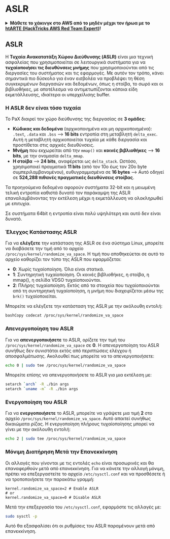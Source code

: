 # ASLR

<details>

<summary><strong>Μάθετε το χάκινγκ στο AWS από το μηδέν μέχρι τον ήρωα με το</strong> <a href="https://training.hacktricks.xyz/courses/arte"><strong>htARTE (HackTricks AWS Red Team Expert)</strong></a><strong>!</strong></summary>

Άλλοι τρόποι υποστήριξης του HackTricks:

* Αν θέλετε να δείτε την **εταιρεία σας διαφημισμένη στο HackTricks** ή να **κατεβάσετε το HackTricks σε μορφή PDF** ελέγξτε τα [**ΣΧΕΔΙΑ ΣΥΝΔΡΟΜΗΣ**](https://github.com/sponsors/carlospolop)!
* Αποκτήστε το [**επίσημο PEASS & HackTricks swag**](https://peass.creator-spring.com)
* Ανακαλύψτε [**την Οικογένεια PEASS**](https://opensea.io/collection/the-peass-family), τη συλλογή μας από αποκλειστικά [**NFTs**](https://opensea.io/collection/the-peass-family)
* **Εγγραφείτε** στην 💬 [**ομάδα Discord**](https://discord.gg/hRep4RUj7f) ή στην [**ομάδα τηλεγραφήματος**](https://t.me/peass) ή **ακολουθήστε** μας στο **Twitter** 🐦 [**@hacktricks\_live**](https://twitter.com/hacktricks\_live)**.**
* **Μοιραστείτε τα χάκινγκ κόλπα σας υποβάλλοντας PRs** στα [**HackTricks**](https://github.com/carlospolop/hacktricks) και [**HackTricks Cloud**](https://github.com/carlospolop/hacktricks-cloud) αποθετήρια του github.

</details>

## ASLR

Η **Τυχαία Ανακατατάξη Χώρου Διεύθυνσης (ASLR)** είναι μια τεχνική ασφαλείας που χρησιμοποιείται σε λειτουργικά συστήματα για να **τυχαίοποιήσει τις διευθύνσεις μνήμης** που χρησιμοποιούνται από τις διεργασίες του συστήματος και τις εφαρμογές. Με αυτόν τον τρόπο, κάνει σημαντικά πιο δύσκολο για έναν εισβολέα να προβλέψει τη θέση συγκεκριμένων διεργασιών και δεδομένων, όπως η στοίβα, το σωρό και οι βιβλιοθήκες, με αποτέλεσμα να αντιμετωπίζονται κάποια είδη εκμετάλλευσης, ιδιαίτερα οι υπερχείλισης buffer.

### **Η ASLR δεν είναι τόσο τυχαία**

Το PaX διαιρεί τον χώρο διεύθυνσης της διεργασίας σε **3 ομάδες**:

* **Κώδικας και δεδομένα** (αρχικοποιημένα και μη αρχικοποιημένα): `.text`, `.data` και `.bss` —> **16 bits** εντροπία στη μεταβλητή `delta_exec`. Αυτή η μεταβλητή αρχικοποιείται τυχαία με κάθε διεργασία και προστίθεται στις αρχικές διευθύνσεις.
* **Μνήμη** που εκχωρείται από την `mmap()` και **κοινές βιβλιοθήκες** —> **16 bits**, με την ονομασία `delta_mmap`.
* **Η στοίβα** —> **24 bits**, αναφέρεται ως `delta_stack`. Ωστόσο, χρησιμοποιεί πραγματικά **11 bits** (από τον 10ο έως τον 20ο byte συμπεριλαμβανομένου), ευθυγραμμισμένα σε **16 bytes** —> Αυτό οδηγεί σε **524,288 πιθανές πραγματικές διευθύνσεις στοίβας**.

Τα προηγούμενα δεδομένα αφορούν συστήματα 32-bit και η μειωμένη τελική εντροπία καθιστά δυνατό τον παράκαμψη της ASLR επαναλαμβάνοντας την εκτέλεση μέχρι η εκμετάλλευση να ολοκληρωθεί με επιτυχία.

Σε συστήματα 64bit η εντροπία είναι πολύ υψηλότερη και αυτό δεν είναι δυνατό.

### **Έλεγχος Κατάστασης ASLR**

Για να **ελέγξετε** την κατάσταση της ASLR σε ένα σύστημα Linux, μπορείτε να διαβάσετε την τιμή από το αρχείο `/proc/sys/kernel/randomize_va_space`. Η τιμή που αποθηκεύεται σε αυτό το αρχείο καθορίζει τον τύπο της ASLR που εφαρμόζεται:

* **0**: Χωρίς τυχαίοποίηση. Όλα είναι στατικά.
* **1**: Συντηρητική τυχαίοποίηση. Οι κοινές βιβλιοθήκες, η στοίβα, η mmap(), η σελίδα VDSO τυχαίοποιούνται.
* **2**: Πλήρης τυχαίοποίηση. Εκτός από τα στοιχεία που τυχαίοποιούνται από τη συντηρητική τυχαίοποίηση, η μνήμη που διαχειρίζεται μέσω της `brk()` τυχαίοποιείται.

Μπορείτε να ελέγξετε την κατάσταση της ASLR με την ακόλουθη εντολή:
```bash
bashCopy codecat /proc/sys/kernel/randomize_va_space
```
### **Απενεργοποίηση του ASLR**

Για να **απενεργοποιήσετε** το ASLR, ορίζετε την τιμή του `/proc/sys/kernel/randomize_va_space` σε **0**. Η απενεργοποίηση του ASLR συνήθως δεν συνιστάται εκτός από περιπτώσεις ελέγχου ή αποσφαλμάτωσης. Ακολουθεί πως μπορείτε να το απενεργοποιήσετε:
```bash
echo 0 | sudo tee /proc/sys/kernel/randomize_va_space
```
Μπορείτε επίσης να απενεργοποιήσετε το ASLR για μια εκτέλεση με:
```bash
setarch `arch` -R ./bin args
setarch `uname -m` -R ./bin args
```
### **Ενεργοποίηση του ASLR**

Για να **ενεργοποιήσετε** το ASLR, μπορείτε να γράψετε μια τιμή **2** στο αρχείο `/proc/sys/kernel/randomize_va_space`. Αυτό απαιτεί συνήθως δικαιώματα ρίζας. Η ενεργοποίηση πλήρους τυχαίοποίησης μπορεί να γίνει με την ακόλουθη εντολή:
```bash
echo 2 | sudo tee /proc/sys/kernel/randomize_va_space
```
### **Μόνιμη Διατήρηση Μετά την Επανεκκίνηση**

Οι αλλαγές που γίνονται με τις εντολές `echo` είναι προσωρινές και θα επαναφερθούν μετά από επανεκκίνηση. Για να κάνετε την αλλαγή μόνιμη, πρέπει να επεξεργαστείτε το αρχείο `/etc/sysctl.conf` και να προσθέσετε ή να τροποποιήσετε την παρακάτω γραμμή:
```tsconfig
kernel.randomize_va_space=2 # Enable ASLR
# or
kernel.randomize_va_space=0 # Disable ASLR
```
Μετά την επεξεργασία του `/etc/sysctl.conf`, εφαρμόστε τις αλλαγές με:
```bash
sudo sysctl -p
```
Αυτό θα εξασφαλίσει ότι οι ρυθμίσεις του ASLR παραμένουν μετά από επανεκκίνηση.
